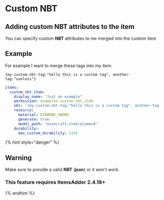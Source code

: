 # Custom NBT

## Adding custom NBT attributes to the item

You can specify custom **NBT** attributes to me merged into the custom item

## Example

For example I want to merge these tags into my item.

 `{my-custom-nbt-tag:"hello this is a custom tag", another-tag:"useless"}`

```yaml
items:
  custom_nbt_item:
    display_name: "Just an example"
    permission: examples.custom_nbt_item
    nbt: '{my-custom-nbt-tag:"hello this is a custom tag", another-tag:"useless"}'
    resource:
      material: DIAMOND_SWORD
      generate: true
      model_path: "minecraft:item/diamond"
    durability:
      max_custom_durability: 1324
```

{% hint style="danger" %}
## Warning

Make sure to provide a valid **NBT** \(**json**\) or it won't work.

### This feature requires **ItemsAdder 2.4.18+** 
{% endhint %}

